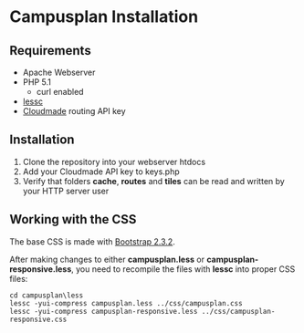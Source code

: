 Campusplan Installation
============

Requirements
------------

* Apache Webserver
* PHP 5.1
    * curl enabled
* [lessc](http://lesscss.org)
* [Cloudmade](http://cloudmade.com/) routing API key

Installation
------------
1. Clone the repository into your webserver htdocs
2. Add your Cloudmade API key to keys.php
3. Verify that folders **cache**, **routes** and **tiles** can be read and written by your HTTP server user

Working with the CSS
------------
The base CSS is made with [Bootstrap 2.3.2](http://getbootstrap.com/2.3.2/).

After making changes to either **campusplan.less** or **campusplan-responsive.less**, you need to recompile the files with **lessc** into proper CSS files:

```
cd campusplan\less
lessc -yui-compress campusplan.less ../css/campusplan.css
lessc -yui-compress campusplan-responsive.less ../css/campusplan-responsive.css
```